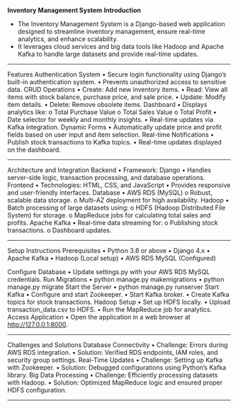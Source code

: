 **Inventory Management System** 
  **Introduction**
- The Inventory Management System is a Django-based web application designed to streamline inventory management, ensure real-time analytics, and enhance scalability. 
- It leverages cloud services and big data tools like Hadoop and Apache Kafka to handle large datasets and provide real-time updates.
________________________________________
Features
Authentication System
•	Secure login functionality using Django’s built-in authentication system.
•	Prevents unauthorized access to sensitive data.
CRUD Operations
•	Create: Add new inventory items.
•	Read: View all items with stock balance, purchase price, and sale price.
•	Update: Modify item details.
•	Delete: Remove obsolete items.
Dashboard
•	Displays analytics like:
o	Total Purchase Value
o	Total Sales Value
o	Total Profit
•	Date selector for weekly and monthly insights.
•	Real-time updates via Kafka integration.
Dynamic Forms
•	Automatically update price and profit fields based on user input and item selection.
Real-time Notifications
•	Publish stock transactions to Kafka topics.
•	Real-time updates displayed on the dashboard.
________________________________________

Architecture and Integration
Backend
•	Framework: Django
•	Handles server-side logic, transaction processing, and database operations.
Frontend
•	Technologies: HTML, CSS, and JavaScript
•	Provides responsive and user-friendly interfaces.
Database
•	AWS RDS (MySQL)
o	Robust, scalable data storage.
o	Multi-AZ deployment for high availability.
Hadoop
•	Batch processing of large datasets using:
o	HDFS (Hadoop Distributed File System) for storage.
o	MapReduce jobs for calculating total sales and profits.
Apache Kafka
•	Real-time data streaming for:
o	Publishing stock transactions.
o	Dashboard updates.
________________________________________
Setup Instructions
Prerequisites
•	Python 3.8 or above
•	Django 4.x
•	Apache Kafka
•	Hadoop (Local setup)
•	AWS RDS MySQL (Configured)


Configure Database
•	Update settings.py with your AWS RDS MySQL credentials.
Run Migrations
•	python manage.py makemigrations
•	python manage.py migrate
Start the Server
•	python manage.py runserver
Start Kafka
•	Configure and start Zookeeper.
•	Start Kafka broker.
•	Create Kafka topics for stock transactions.
Hadoop Setup
•	Set up HDFS locally.
•	Upload transaction_data.csv to HDFS.
•	Run the MapReduce job for analytics.
Access Application
•	Open the application in a web browser at http://127.0.0.1:8000.
________________________________________
Challenges and Solutions
Database Connectivity
•	Challenge: Errors during AWS RDS integration.
•	Solution: Verified RDS endpoints, IAM roles, and security group settings.
Real-Time Updates
•	Challenge: Setting up Kafka with Zookeeper.
•	Solution: Debugged configurations using Python’s Kafka library.
Big Data Processing
•	Challenge: Efficiently processing datasets with Hadoop.
•	Solution: Optimized MapReduce logic and ensured proper HDFS configuration.
________________________________________

